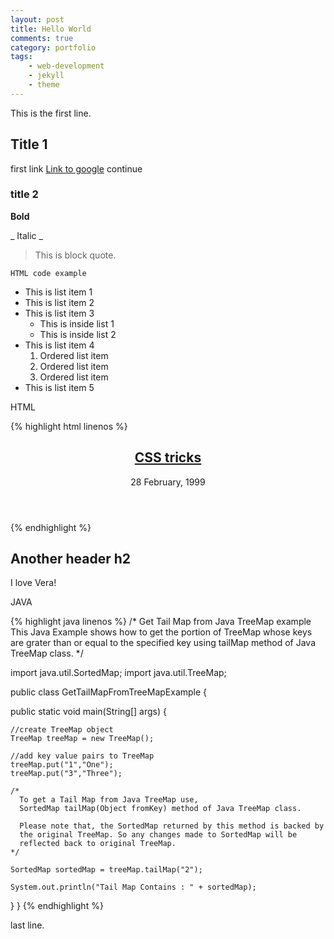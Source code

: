 ```yaml
---
layout: post
title: Hello World
comments: true
category: portfolio
tags:
    - web-development
    - jekyll
    - theme
---
```


This is the first line.

## Title 1 ##


first link
[Link to google](http://google.co.uk)
continue


### title 2 ###

**Bold**

_ Italic _

> This is block quote.

`HTML code example`

* This is list item 1
* This is list item 2
* This is list item 3
    - This is inside list 1
    - This is inside list 2
* This is list item 4
    1. Ordered list item
    2. Ordered list item
    3. Ordered list item
* This is list item 5

<p class="highlighter-header">HTML</p>
{% highlight html linenos %}
<article>
    <header>
        <h1 ><a class="h1_link" href="/posts/1999/02/css-tricks">CSS tricks</a></h1>
        <time datetime="28 02 1999"> 28 February, 1999 </time>
    </header>
    <a class="comment_count" href="/posts/1999/02/css-tricks#disqus_thread" data-disqus-identifier="/posts/1999/02/css-tricks"></a>
</article>
{% endhighlight %}



## Another header h2 ##

I love Vera!

<p class="highlighter-header">JAVA</p>
{% highlight java linenos %}
/*
  Get Tail Map from Java TreeMap example
  This Java Example shows how to get the portion of TreeMap whose keys
  are grater than or equal to the specified key using tailMap method
  of Java TreeMap class.
*/

import java.util.SortedMap;
import java.util.TreeMap;

public class GetTailMapFromTreeMapExample {

  public static void main(String[] args) {

    //create TreeMap object
    TreeMap treeMap = new TreeMap();

    //add key value pairs to TreeMap
    treeMap.put("1","One");
    treeMap.put("3","Three");

    /*
      To get a Tail Map from Java TreeMap use,
      SortedMap tailMap(Object fromKey) method of Java TreeMap class.

      Please note that, the SortedMap returned by this method is backed by
      the original TreeMap. So any changes made to SortedMap will be
      reflected back to original TreeMap.
    */

    SortedMap sortedMap = treeMap.tailMap("2");

    System.out.println("Tail Map Contains : " + sortedMap);
  }
}
{% endhighlight %}

last line.
